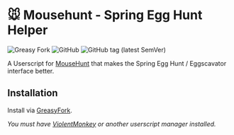 # 🐭️ Mousehunt - Spring Egg Hunt Helper

![Greasy Fork](https://img.shields.io/greasyfork/dt/462034)
![GitHub](https://img.shields.io/github/license/mouseplace/mh-spring-egg-hunt-helper)
![GitHub tag (latest SemVer)](https://img.shields.io/github/v/tag/mouseplace/mh-spring-egg-hunt-helper?label=version)

A Userscript for [MouseHunt](https://mousehuntgame.com) that makes the Spring Egg Hunt / Eggscavator interface better.

## Installation

Install via [GreasyFork](https://greasyfork.org/en/scripts/462034-mousehunt-spring-egg-hunt-helper).

*You must have [ViolentMonkey](https://violentmonkey.github.io/) or another userscript manager installed.*

